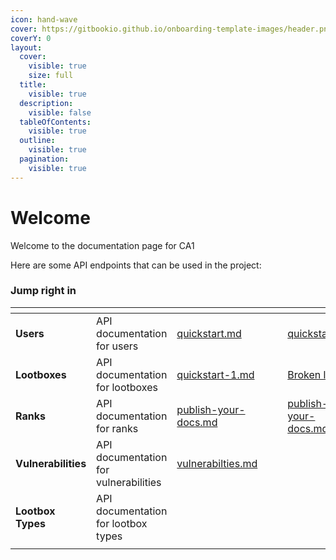 ```yaml
---
icon: hand-wave
cover: https://gitbookio.github.io/onboarding-template-images/header.png
coverY: 0
layout:
  cover:
    visible: true
    size: full
  title:
    visible: true
  description:
    visible: false
  tableOfContents:
    visible: true
  outline:
    visible: true
  pagination:
    visible: true
---
```


# Welcome

Welcome to the documentation page for CA1

Here are some API endpoints that can be used in the project:

### Jump right in

<table data-view="cards"><thead><tr><th></th><th></th><th data-type="content-ref"></th><th data-hidden data-card-cover data-type="files"></th><th data-hidden></th><th data-hidden data-card-target data-type="content-ref"></th></tr></thead><tbody><tr><td><strong>Users</strong></td><td>API documentation for users</td><td><a href="endpoints/quickstart.md">quickstart.md</a></td><td></td><td></td><td><a href="endpoints/quickstart.md">quickstart.md</a></td></tr><tr><td><strong>Lootboxes</strong></td><td>API documentation for lootboxes</td><td><a href="endpoints/quickstart-1.md">quickstart-1.md</a></td><td></td><td></td><td><a href="broken-reference">Broken link</a></td></tr><tr><td><strong>Ranks</strong></td><td>API documentation for ranks</td><td><a href="endpoints/publish-your-docs.md">publish-your-docs.md</a></td><td></td><td></td><td><a href="endpoints/publish-your-docs.md">publish-your-docs.md</a></td></tr><tr><td><strong>Vulnerabilities</strong></td><td>API documentation for vulnerabilities</td><td><a href="endpoints/vulnerabilties.md">vulnerabilties.md</a></td><td></td><td></td><td></td></tr><tr><td><strong>Lootbox Types</strong></td><td>API documentation for lootbox types</td><td></td><td></td><td></td><td></td></tr><tr><td></td><td></td><td></td><td></td><td></td><td></td></tr></tbody></table>
